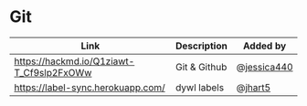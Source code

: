 # Git

| Link | Description | Added by |
| ---- | ----------- | -------- |
| https://hackmd.io/Q1ziawt-T_Cf9slp2FxOWw | Git & Github | @[jessica440](https://github.com/jessica440)  |https://www.conventionalcommits.org/en/v1.0.0/  | commit-messages convention | @[Khadija](github.com/khadija-nur) |
| https://label-sync.herokuapp.com/ | dywl labels | @[jhart5](github.com/jhart5) |
